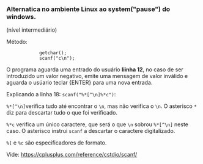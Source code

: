 ### Alternatica no ambiente Linux ao  system("pause") do windows. ###

(nível intermediário)

Método:

                getchar();
                scanf("c\n");

O programa aguarda uma entrado do usuário <b> liinha 12</b>, no caso de ser introduzido um valor negativo, emite uma mensagem de valor inválido e aguarda o usúario teclar {ENTER} para uma nova entrada.

Explicando a linha 18: `scanf("%*[^\n]%*c")`:

`%*[^\n]`verifica tudo até encontrar o  `\n`, mas não verifica o `\n`. O asterisco `*` diz para descartar tudo o que foi verificado.

`%*c` verifica um único caractere, que será o que `\n` sobrou `%*[^\n]` neste caso. O asterisco instrui `scanf` a descartar o caractere digitalizado.

 `%[` e `%c` são especificadores de formato.

Vide:   <https://cplusplus.com/reference/cstdio/scanf/>
